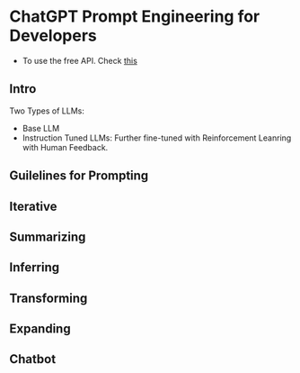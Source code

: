 # ChatGPT Prompt Engineering for Developers
- To use the free API. Check [this](https://github.com/xtekky/gpt4free)

## Intro
Two Types of LLMs:
- Base LLM
- Instruction Tuned LLMs: Further fine-tuned with Reinforcement Leanring with Human Feedback.

## Guilelines for Prompting

## Iterative

## Summarizing

## Inferring

## Transforming

## Expanding

## Chatbot

